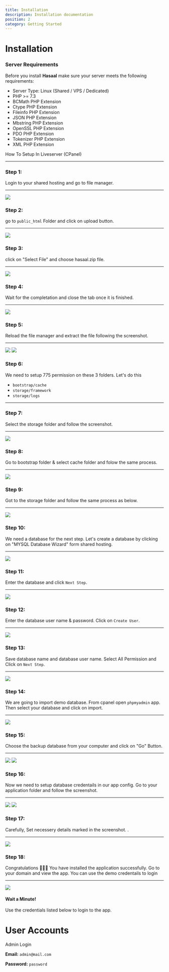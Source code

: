 ```yaml
---
title: Installation
description: Installation documentation
position: 2
category: Getting Started
---
```


# Installation

### Server Requirements

Before you install **Hasaal** make sure your server meets the following requirements:

- Server Type: Linux (Shared / VPS / Dedicated)
- PHP >= 7.3
- BCMath PHP Extension
- Ctype PHP Extension
- Fileinfo PHP Extension
- JSON PHP Extension
- Mbstring PHP Extension
- OpenSSL PHP Extension
- PDO PHP Extension
- Tokenizer PHP Extension
- XML PHP Extension

How To Setup In Liveserver (CPanel)

---

### Step 1:

Login to your shared hosting and go to file manager.

---

![](/docs/hasaal/install/s1.png)

### Step 2:

go to `public_html` Folder and click on upload button.

---

![](/docs/hasaal/install/s2.png)

### Step 3:

click on "Select File" and choose hasaal.zip file.

---

![](/docs/hasaal/install/s3.png)

### Step 4:

Wait for the completation and close the tab once it is finished.

---

![](/docs/hasaal/install/s4.png)

### Step 5:

Reload the file manager and extract the file following the screenshot.

---

![](/docs/hasaal/install/s5.png) ![](/docs/hasaal/install/s5_2.png)

### Step 6:

We need to setup 775 permission on these 3 folders. Let's do this

- `bootstrap/cache`
- `storage/framework`
- `storage/logs`

---

### Step 7:

Select the storage folder and follow the screenshot.

---

![](/docs/hasaal/install/s7.png)

### Step 8:

Go to bootstrap folder & select cache folder and folow the same process.

---

![](/docs/hasaal/install/s8.png)

### Step 9:

Got to the storage folder and follow the same process as below.

---

![](/docs/hasaal/install/s9.png)

### Step 10:

We need a database for the next step. Let's create a database by clicking on "MYSQL Database Wizard" form shared hosting.

---

![](/docs/hasaal/install/s11.png)

### Step 11:

Enter the database and click `Next Step`.

---

![](/docs/hasaal/install/s12.png)

### Step 12:

Enter the database user name & password. Click on `Create User`.

---

![](/docs/hasaal/install/s13.png)

### Step 13:

Save database name and database user name. Select All Permission and Click on `Next Step`.

---

![](/docs/hasaal/install/s14.png)

### Step 14:

We are going to import demo database. From cpanel open `phpmyadmin` app. Then select your database and click on import.

---

![](/docs/hasaal/install/s18.png)

### Step 15:

Choose the backup database from your computer and click on "Go" Button.

---

![](/docs/hasaal/install/s19.png) ![](/docs/hasaal/install/s20.png)

### Step 16:

Now we need to setup database credentails in our app config. Go to your application folder and follow the screenshot.

---

![](/docs/hasaal/install/s15.png) ![](/docs/hasaal/install/s16.png)

### Step 17:

Carefully, Set necessery details marked in the screenshot. .

---

![](/docs/hasaal/install/s17.png)

<call-out-block type="warning">
<template>

## Attention!

To avoid error, Please set the `SESSION_DOMAIN` & `SANCTUM_STATEFUL_DOMAINS` property value properly by following the example below!

![local server](/docs/schooling/localserver-demo.png)
![Domain Demo](/docs/schooling/localserver-demo.png)
</template>

</call-out-block>

### Step 18:

Congratulations 🎉🎉🎉 You have installed the application successfully. Go to your domain and view the app. You can use the demo credentails to login

---

![](/docs/hasaal/install/s21.png)

#### Wait a Minute!

Use the credentials listed below to login to the app.

# User Accounts

Admin Login

**Email:** `admin@mail.com`

**Password:** `password`

<hightlight-block>
<template>

# Hosting Recommendation

We recommend you to setup this application on cloud server. Cloud server is great for SPA, in terms of speed, security and scalibitly.

We recommend Digitalocean, Vultr, Linode and AWS

- [Bluehost Shared Hosting](https://www.bluehost.com/track/webzakir/)
- [Digitalocean Cloud Hosting](http://go.templatecookie.com/digitalocean)

</template>
</hightlight-block>
